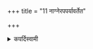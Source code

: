 +++
title = "11 नाग्नेरपपर्यावर्तेत"

+++

<details><summary>कपर्दिस्वामी</summary>


<details>

<details><summary>हरदत्तः</summary>


<details>

<details><summary>Müller</summary>

The priest should never turn away from the fire, i.e. should never turn his back on the altar.
</details>

<details><summary>थिते</summary>

नाग्नेरपपर्यावर्तेत ११
</details>
